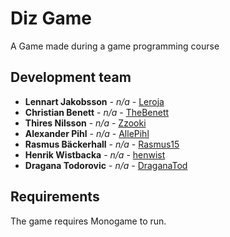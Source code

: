 # Diz Game
A Game made during a game programming course

## Development team
* **Lennart Jakobsson** - *n/a* - [Leroja](https://github.com/leroja)
* **Christian Benett** - *n/a* - [TheBenett](https://github.com/TheBenett)
* **Thires Nilsson** - *n/a* - [Zzooki](https://github.com/Zzooki)
* **Alexander Pihl** - *n/a* - [AllePihl](https://github.com/AllePihl)
* **Rasmus Bäckerhall** - *n/a* - [Rasmus15](https://github.com/Rasmus15)
* **Henrik Wistbacka** - *n/a* - [henwist](https://github.com/henwist)
* **Dragana Todorovic** - *n/a* - [DraganaTod](https://github.com/DraganaTod)


## Requirements
The game requires Monogame to run. 